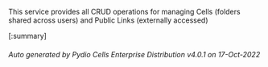 






This service provides all CRUD operations for managing Cells (folders shared across users) and Public Links (externally accessed)

[:summary]

###### Auto generated by Pydio Cells Enterprise Distribution v4.0.1 on 17-Oct-2022
